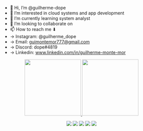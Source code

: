 - 👋 Hi, I’m @guilherme-dope
- 👀 I’m interested in cloud systems and app development
- 🌱 I’m currently learning system analyst
- 💞️ I’m looking to collaborate on 
- 📫 How to reach me ⬇
-   -> Instagram: @guilherme_dope
-   -> Email: guimontemor777@gmail.com
-   -> Discord: dope#4819
-   -> Linkedin: www.linkedin.com/in/guilherme-monte-mor

<div align="center">
  <a href="https://github.com/guilherme-dope">
  <img height="180em" src="https://github-readme-stats.vercel.app/api?username=guilherme-dope&show_icons=true&theme=dracula&include_all_commits=true&count_private=true"/>
  <img height="180em" src="https://github-readme-stats.vercel.app/api/top-langs/?username=guilherme-dope&layout=compact&langs_count=7&theme=dark"/>
</div>

  <div align="center"> 
  
  <a href="https://instagram.com/guilherme_dope" target="_blank"><img src="https://img.shields.io/badge/-Instagram-%23E4405F?style=for-the-badge&logo=instagram&logoColor=white" target="_blank"></a>
 	<a href="https://www.twitch.tv/ddrdope" target="_blank"><img src="https://img.shields.io/badge/Twitch-9146FF?style=for-the-badge&logo=twitch&logoColor=white" target="_blank"></a>
 <a href="https://discord.gg/wagxzStdcR" target="_blank"><img src="https://img.shields.io/badge/Discord-7289DA?style=for-the-badge&logo=discord&logoColor=white" target="_blank"></a> 
  <a href = "mailto:guimontemor777@gmail.com"><img src="https://img.shields.io/badge/-Gmail-%23333?style=for-the-badge&logo=gmail&logoColor=white" target="_blank"></a>
  <a href="https://www.linkedin.com/in/guilherme-monte-mor" target="_blank"><img src="https://img.shields.io/badge/-LinkedIn-%230077B5?style=for-the-badge&logo=linkedin&logoColor=white" target="_blank"></a> 

</div>
